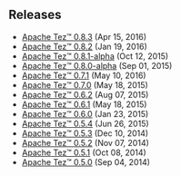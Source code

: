 <!--
   Licensed to the Apache Software Foundation (ASF) under one or more
   contributor license agreements.  See the NOTICE file distributed with
   this work for additional information regarding copyright ownership.
   The ASF licenses this file to You under the Apache License, Version 2.0
   (the "License"); you may not use this file except in compliance with
   the License.  You may obtain a copy of the License at

       http://www.apache.org/licenses/LICENSE-2.0

   Unless required by applicable law or agreed to in writing, software
   distributed under the License is distributed on an "AS IS" BASIS,
   WITHOUT WARRANTIES OR CONDITIONS OF ANY KIND, either express or implied.
   See the License for the specific language governing permissions and
   limitations under the License.
-->

<head><title>Apache Tez&trade; Releases</title></head>

Releases
------------
-   [Apache Tez&trade; 0.8.3](./apache-tez-0-8-3.html) (Apr 15, 2016)
-   [Apache Tez&trade; 0.8.2](./apache-tez-0-8-2.html) (Jan 19, 2016)
-   [Apache Tez&trade; 0.8.1-alpha](./apache-tez-0-8-1-alpha.html) (Oct 12, 2015)
-   [Apache Tez&trade; 0.8.0-alpha](./apache-tez-0-8-0-alpha.html) (Sep 01, 2015)
-   [Apache Tez&trade; 0.7.1](./apache-tez-0-7-1.html) (May 10, 2016)
-   [Apache Tez&trade; 0.7.0](./apache-tez-0-7-0.html) (May 18, 2015)
-   [Apache Tez&trade; 0.6.2](./apache-tez-0-6-2.html) (Aug 07, 2015)
-   [Apache Tez&trade; 0.6.1](./apache-tez-0-6-1.html) (May 18, 2015)
-   [Apache Tez&trade; 0.6.0](./apache-tez-0-6-0.html) (Jan 23, 2015)
-   [Apache Tez&trade; 0.5.4](./apache-tez-0-5-4.html) (Jun 26, 2015)
-   [Apache Tez&trade; 0.5.3](./apache-tez-0-5-3.html) (Dec 10, 2014)
-   [Apache Tez&trade; 0.5.2](./apache-tez-0-5-2.html) (Nov 07, 2014)
-   [Apache Tez&trade; 0.5.1](./apache-tez-0-5-1.html) (Oct 08, 2014)
-   [Apache Tez&trade; 0.5.0](./apache-tez-0-5-0.html) (Sep 04, 2014)
